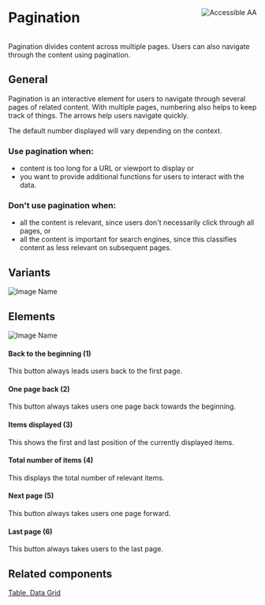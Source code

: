 <div style="display: inline-flex; align-items: center; justify-content: space-between; width: 100%;">
    <h1>Pagination</h1>
    <img src="assets/aa.png" alt="Accessible AA" />
</div>

Pagination divides content across multiple pages. Users can also navigate through the content using pagination.

## General

Pagination is an interactive element for users to navigate through several pages of related content. With multiple pages, numbering also helps to keep track of things. The arrows help users navigate quickly.

The default number displayed will vary depending on the context.

### Use pagination when:

- content is too long for a URL or viewport to display or
- you want to provide additional functions for users to interact with the data.

### Don't use pagination when:

- all the content is relevant, since users don't necessarily click through all pages, or
- all the content is important for search engines, since this classifies content as less relevant on subsequent pages.

## Variants

![Image Name](assets/3_components/pagination/Basic-types-en.png)

## Elements

![Image Name](assets/3_components/pagination/Elements.png)

#### Back to the beginning (1)

This button always leads users back to the first page.

#### One page back (2)

This button always takes users one page back towards the beginning.

#### Items displayed (3)

This shows the first and last position of the currently displayed items.

#### Total number of items (4)

This displays the total number of relevant items.

#### Next page (5)

This button always takes users one page forward.

#### Last page (6)

This button always takes users to the last page.

## Related components

[Table, ](?path=/usage/components-table--standard)
[Data Grid](?path=/usage/beta-components-data-grid--standard)
